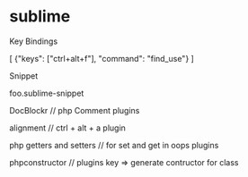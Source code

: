 # sublime
Key Bindings


[
  {"keys": ["ctrl+alt+f"], "command": "find_use"}
]



Snippet

foo.sublime-snippet


DocBlockr // php Comment plugins


alignment // ctrl + alt + a plugin


php getters and setters // for set and get in oops plugins

phpconstructor   // plugins   key => generate contructor for class

